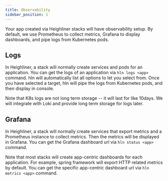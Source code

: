 ```yaml
---
title: Observability
sidebar_position: 1
---
```


Your app created via Heighliner stacks will have observability setup.
By default, we use Prometheus to collect metrics, Grafana to display dashboards, and pipe logs from Kubernetes pods.

## Logs

In Heighliner, a stack will normally create services and pods for an application.
You can get the logs of an application via `hln logs <app>` command.
hln will automatically list all options to let you select from.
Once you have selected a target, hln will pipe the logs from Kubernetes pods, and then display in console.

Note that K8s logs are not long term storage -- it will last for like 10days.
We will integrate with Loki and provide long term storage for logs later.

## Grafana

In Heighliner, a stack will normally create services that export metrics and a Prometheus instance to collect metrics.
Then the metrics will be displayed in Grafana.
You can get the Grafana dashboard url via `hln status <app>` command.

Note that most stacks will create app-centric dashboards for each application.
For example, spring framework will export HTTP related metrics by default.
You can get the specific app-centric dashboard url via `hln metrics <app>` command.
